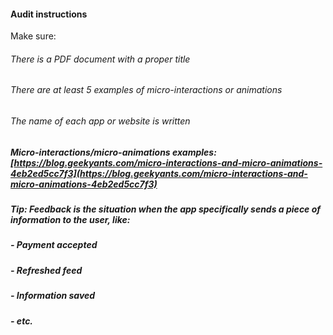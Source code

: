 #### Audit instructions

Make sure: 

###### There is a PDF document with a proper title
###### There are at least 5 examples of micro-interactions or animations
###### The name of each app or website is written

##### Micro-interactions/micro-animations examples: [https://blog.geekyants.com/micro-interactions-and-micro-animations-4eb2ed5cc7f3](https://blog.geekyants.com/micro-interactions-and-micro-animations-4eb2ed5cc7f3)

##### Tip: Feedback is the situation when the app specifically sends a piece of information to the user, like: 
##### - Payment accepted
##### - Refreshed feed
##### - Information saved
##### - etc.